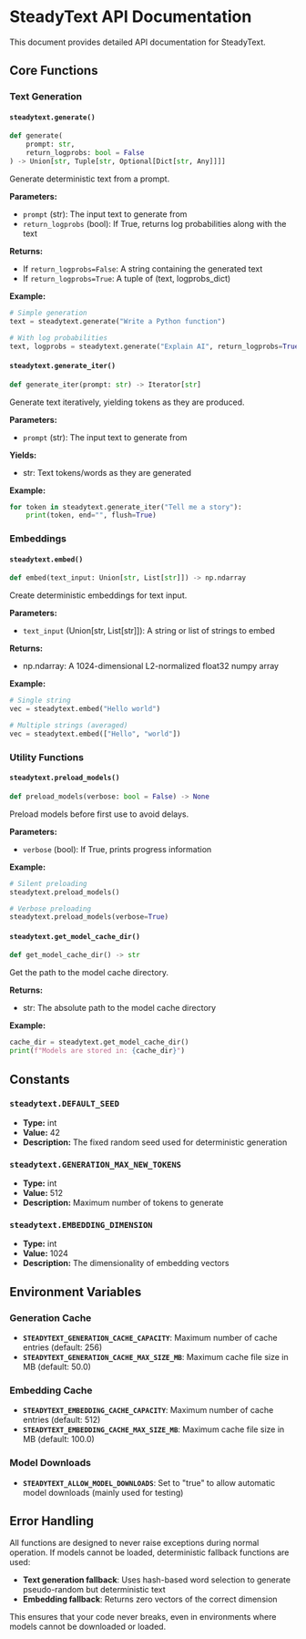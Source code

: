 # SteadyText API Documentation

This document provides detailed API documentation for SteadyText.

## Core Functions

### Text Generation

#### `steadytext.generate()`

```python
def generate(
    prompt: str,
    return_logprobs: bool = False
) -> Union[str, Tuple[str, Optional[Dict[str, Any]]]]
```

Generate deterministic text from a prompt.

**Parameters:**
- `prompt` (str): The input text to generate from
- `return_logprobs` (bool): If True, returns log probabilities along with the text

**Returns:**
- If `return_logprobs=False`: A string containing the generated text
- If `return_logprobs=True`: A tuple of (text, logprobs_dict)

**Example:**
```python
# Simple generation
text = steadytext.generate("Write a Python function")

# With log probabilities
text, logprobs = steadytext.generate("Explain AI", return_logprobs=True)
```

#### `steadytext.generate_iter()`

```python
def generate_iter(prompt: str) -> Iterator[str]
```

Generate text iteratively, yielding tokens as they are produced.

**Parameters:**
- `prompt` (str): The input text to generate from

**Yields:**
- str: Text tokens/words as they are generated

**Example:**
```python
for token in steadytext.generate_iter("Tell me a story"):
    print(token, end="", flush=True)
```

### Embeddings

#### `steadytext.embed()`

```python
def embed(text_input: Union[str, List[str]]) -> np.ndarray
```

Create deterministic embeddings for text input.

**Parameters:**
- `text_input` (Union[str, List[str]]): A string or list of strings to embed

**Returns:**
- np.ndarray: A 1024-dimensional L2-normalized float32 numpy array

**Example:**
```python
# Single string
vec = steadytext.embed("Hello world")

# Multiple strings (averaged)
vec = steadytext.embed(["Hello", "world"])
```

### Utility Functions

#### `steadytext.preload_models()`

```python
def preload_models(verbose: bool = False) -> None
```

Preload models before first use to avoid delays.

**Parameters:**
- `verbose` (bool): If True, prints progress information

**Example:**
```python
# Silent preloading
steadytext.preload_models()

# Verbose preloading
steadytext.preload_models(verbose=True)
```

#### `steadytext.get_model_cache_dir()`

```python
def get_model_cache_dir() -> str
```

Get the path to the model cache directory.

**Returns:**
- str: The absolute path to the model cache directory

**Example:**
```python
cache_dir = steadytext.get_model_cache_dir()
print(f"Models are stored in: {cache_dir}")
```

## Constants

### `steadytext.DEFAULT_SEED`
- **Type:** int
- **Value:** 42
- **Description:** The fixed random seed used for deterministic generation

### `steadytext.GENERATION_MAX_NEW_TOKENS`
- **Type:** int
- **Value:** 512
- **Description:** Maximum number of tokens to generate

### `steadytext.EMBEDDING_DIMENSION`
- **Type:** int
- **Value:** 1024
- **Description:** The dimensionality of embedding vectors

## Environment Variables

### Generation Cache

- **`STEADYTEXT_GENERATION_CACHE_CAPACITY`**: Maximum number of cache entries (default: 256)
- **`STEADYTEXT_GENERATION_CACHE_MAX_SIZE_MB`**: Maximum cache file size in MB (default: 50.0)

### Embedding Cache

- **`STEADYTEXT_EMBEDDING_CACHE_CAPACITY`**: Maximum number of cache entries (default: 512)
- **`STEADYTEXT_EMBEDDING_CACHE_MAX_SIZE_MB`**: Maximum cache file size in MB (default: 100.0)

### Model Downloads

- **`STEADYTEXT_ALLOW_MODEL_DOWNLOADS`**: Set to "true" to allow automatic model downloads (mainly used for testing)

## Error Handling

All functions are designed to never raise exceptions during normal operation. If models cannot be loaded, deterministic fallback functions are used:

- **Text generation fallback**: Uses hash-based word selection to generate pseudo-random but deterministic text
- **Embedding fallback**: Returns zero vectors of the correct dimension

This ensures that your code never breaks, even in environments where models cannot be downloaded or loaded.